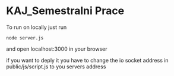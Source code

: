 # KAJ_Semestralni Prace

To run on locally just run
```
node server.js
```

and open localhost:3000 in your browser

if you want to deply it you have to change the io socket address in public/js/script.js to you servers address

